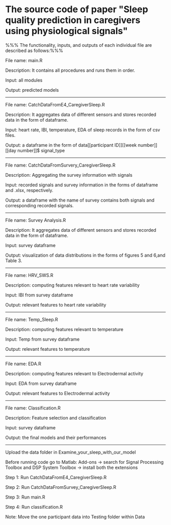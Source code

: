 # The source code of paper "Sleep quality prediction in caregivers using physiological signals"


%%% The functionality, inputs, and outputs of each individual file are described as follows:%%%



File name: main.R

Description: It contains all procedures and runs them in order.

Input: all modules

Output: predicted models

---------------------------------------------------------------------------------------------------------------------------------

File name: CatchDataFromE4_CaregiverSleep.R

Description: It aggregates data of different sensors and stores recorded data in the form of dataframe.

Input: heart rate, IBI, temperature, EDA of sleep records in the form of csv files.

Output: a dataframe in the form of data[[participant ID]][[week number]][[day number]]$ signal_type

---------------------------------------------------------------------------------------------------------------------------------

File name: CatchDataFromSurvery_CaregiverSleep.R

Description: Aggregating the survey information with signals

Input: recorded signals and survey information in the forms of dataframe and .xlsx, respectively.

Output: a dataframe with the name of survey contains both signals and corresponding recorded signals.

---------------------------------------------------------------------------------------------------------------------------------

File name: Survey Analysis.R

Description: It aggregates data of different sensors and stores recorded data in the form of dataframe.

Input: survey dataframe

Output: visualization of data distributions in the forms of figures 5 and 6,and Table 3.

---------------------------------------------------------------------------------------------------------------------------------

File name: HRV_SWS.R

Description: computing features relevant to heart rate variability

Input: IBI from survey dataframe

Output: relevant features to heart rate variability

---------------------------------------------------------------------------------------------------------------------------------

File name: Temp_Sleep.R

Description: computing features relevant to temperature

Input: Temp from survey dataframe

Output: relevant features to temperature

---------------------------------------------------------------------------------------------------------------------------------

File name: EDA.R

Description: computing features relevant to Electrodermal activity

Input: EDA from survey dataframe

Output: relevant features to Electrodermal activity

---------------------------------------------------------------------------------------------------------------------------------

File name: Classification.R

Description: Feature selection and classification

Input: survey dataframe

Output: the final models and their performances

---------------------------------------------------------------------------------------------------------------------------------

Upload the data folder in Examine_your_sleep_with_our_model

Before running code go to Matlab:
Add-ons -> search for Signal Processing Toolbox and DSP System Toolbox -> install both the extensions

Step 1: Run CatchDataFromE4_CaregiverSleep.R 

Step 2: Run CatchDataFromSurvey_CaregiverSleep.R

Step 3: Run main.R

Step 4: Run classification.R

Note: Move the one participant data into Testing folder within Data

